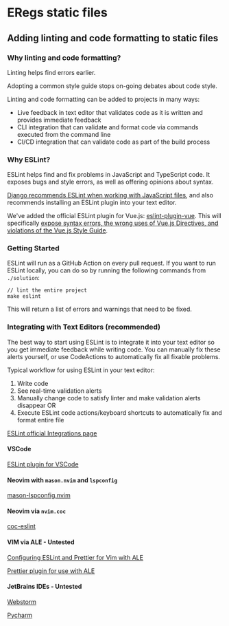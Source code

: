 # ERegs static files

## Adding linting and code formatting to static files

### Why linting and code formatting?

Linting helps find errors earlier.

Adopting a common style guide stops on-going debates about code style.

Linting and code formatting can be added to projects in many ways:

* Live feedback in text editor that validates code as it is written and provides immediate feedback
* CLI integration that can validate and format code via commands executed from the command line
* CI/CD integration that can validate code as part of the build process

### Why ESLint?

ESLint helps find and fix problems in JavaScript and TypeScript code.  It exposes bugs and style errors, as well as offering opinions about syntax.

[Django recommends ESLint when working with JavaScript files](https://docs.djangoproject.com/en/dev/internals/contributing/writing-code/javascript/), and also recommends installing an ESLint plugin into your text editor.

We've added the official ESLint plugin for Vue.js: [eslint-plugin-vue](https://eslint.vuejs.org/user-guide/#installation).  This will specifically [expose syntax errors, the wrong uses of Vue.js Directives, and violations of the Vue.js Style Guide](https://eslint.vuejs.org/#introduction).

### Getting Started

ESLint will run as a GitHub Action on every pull request.  If you want to run ESLint locally, you can do so by running the following commands from `./solution`:

```
// lint the entire project
make eslint
```

This will return a list of errors and warnings that need to be fixed.

### Integrating with Text Editors (recommended)

The best way to start using ESLint is to integrate it into your text editor so you get immediate feedback while writing code.  You can manually fix these alerts yourself, or use CodeActions to automatically fix all fixable problems.

Typical workflow for using ESLint in your text editor:

1. Write code
2. See real-time validation alerts
3. Manually change code to satisfy linter and make validation alerts disappear OR
4. Execute ESLint code actions/keyboard shortcuts to automatically fix and format entire file

[ESLint official Integrations page](https://eslint.org/docs/user-guide/integrations)

#### VSCode

[ESLint plugin for VSCode](https://marketplace.visualstudio.com/items?itemName=dbaeumer.vscode-eslint)

#### Neovim with `mason.nvim` and `lspconfig`

[mason-lspconfig.nvim](https://github.com/williamboman/mason-lspconfig.nvim)

#### Neovim via `nvim.coc`

[coc-eslint](https://github.com/neoclide/coc-eslint)

#### VIM via ALE - Untested

[Configuring ESLint and Prettier for Vim with ALE](https://miikanissi.com/blog/configure-eslint-prettier-ale-vim.html)

[Prettier plugin for use with ALE](https://prettier.io/docs/en/vim.html#alehttpsgithubcomdense-analysisale)

#### JetBrains IDEs - Untested

[Webstorm](https://www.jetbrains.com/help/webstorm/eslint.html)

[Pycharm](https://www.jetbrains.com/help/pycharm/eslint.html)
